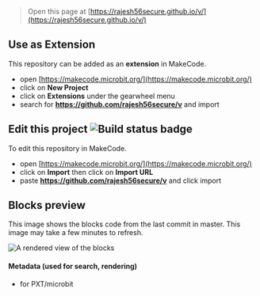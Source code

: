 
> Open this page at [https://rajesh56secure.github.io/v/](https://rajesh56secure.github.io/v/)

## Use as Extension

This repository can be added as an **extension** in MakeCode.

* open [https://makecode.microbit.org/](https://makecode.microbit.org/)
* click on **New Project**
* click on **Extensions** under the gearwheel menu
* search for **https://github.com/rajesh56secure/v** and import

## Edit this project ![Build status badge](https://github.com/rajesh56secure/v/workflows/MakeCode/badge.svg)

To edit this repository in MakeCode.

* open [https://makecode.microbit.org/](https://makecode.microbit.org/)
* click on **Import** then click on **Import URL**
* paste **https://github.com/rajesh56secure/v** and click import

## Blocks preview

This image shows the blocks code from the last commit in master.
This image may take a few minutes to refresh.

![A rendered view of the blocks](https://github.com/rajesh56secure/v/raw/master/.github/makecode/blocks.png)

#### Metadata (used for search, rendering)

* for PXT/microbit
<script src="https://makecode.com/gh-pages-embed.js"></script><script>makeCodeRender("{{ site.makecode.home_url }}", "{{ site.github.owner_name }}/{{ site.github.repository_name }}");</script>
